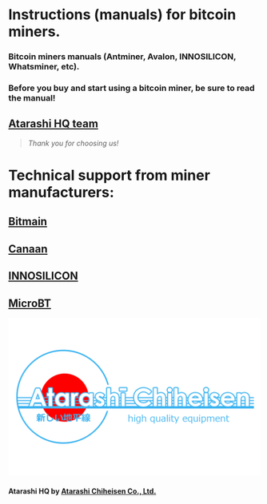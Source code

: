# Instructions (manuals) for bitcoin miners.
### Bitcoin miners manuals (Antminer, Avalon, INNOSILICON, Whatsminer, etc).
### Before you buy and start using a bitcoin miner, be sure to read the manual!

## [Atarashi HQ team](https://atarashihq.com/)
> *Thank you for choosing us!*


# Technical support from miner manufacturers:

## [Bitmain](https://service.bitmain.com/support/productManual)
## [Canaan](https://canaan.io/service/447)
## [INNOSILICON](https://www.innosilicon.com/html/support_en/download.html)
## [MicroBT](https://whatsminer.com/src/views/firmware-download.html)


![](https://github.com/AtarashiHQ/Bitcoin-miners/blob/main/Logo%20AC.jpg)
#### Atarashi HQ by [Atarashi Chiheisen Co., Ltd.](https://atarashichiheisen.com/)
